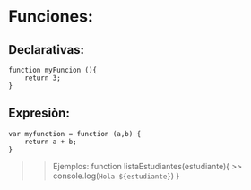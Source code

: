 # Funciones:

## Declarativas:

    function myFuncion (){
        return 3;
    }

## Expresiòn: 

    var myfunction = function (a,b) {
        return a + b;
    }

>>Ejemplos:
>>  function listaEstudiantes(estudiante){
    >>      console.log(`Hola ${estudiante}`)
>>  }
